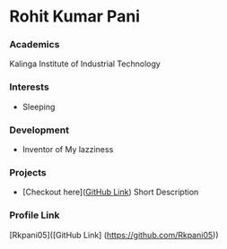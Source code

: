 # Rohit Kumar Pani

### Academics

Kalinga Institute of Industrial Technology

### Interests

- Sleeping

### Development

- Inventor of My lazziness

### Projects

- [Checkout here]([GitHub Link](https://github.com/Rkpani05/Student-Management-System)) Short Description

### Profile Link

[Rkpani05]([GitHub Link] (https://github.com/Rkpani05))
